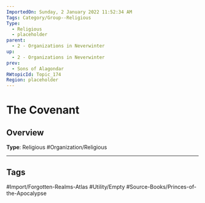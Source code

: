 ```yaml
---
ImportedOn: Sunday, 2 January 2022 11:52:34 AM
Tags: Category/Group--Religious
Type:
  - Religious
  - placeholder
parent:
  - 2 - Organizations in Neverwinter
up:
  - 2 - Organizations in Neverwinter
prev:
  - Sons of Alagondar
RWtopicId: Topic_174
Region: placeholder
---
```

# The Covenant
## Overview
**Type**: Religious
#Organization/Religious


---
## Tags
#Import/Forgotten-Realms-Atlas #Utility/Empty #Source-Books/Princes-of-the-Apocalypse

